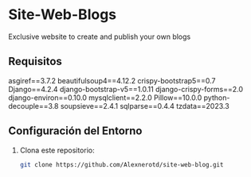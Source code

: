 # Site-Web-Blogs

Exclusive website to create and publish your own blogs

## Requisitos

asgiref==3.7.2
beautifulsoup4==4.12.2
crispy-bootstrap5==0.7
Django==4.2.4
django-bootstrap-v5==1.0.11
django-crispy-forms==2.0
django-environ==0.10.0
mysqlclient==2.2.0
Pillow==10.0.0
python-decouple==3.8
soupsieve==2.4.1
sqlparse==0.4.4
tzdata==2023.3


## Configuración del Entorno

1. Clona este repositorio:

   ```bash
   git clone https://github.com/Alexnerotd/site-web-blog.git
